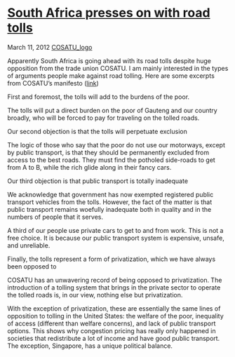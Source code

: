 # [South Africa presses on with road tolls](/2012/03/11/south-africa-presses-on-with-road-tolls/ "South Africa presses on with road tolls")

March 11, 2012
[COSATU_logo](http://priceroads.com/2012/03/11/south-africa-presses-on-with-road-tolls/)

Apparently South Africa is going ahead with its road tolls despite huge opposition from the trade union COSATU. I am mainly interested in the types of arguments people make against road tolling. Here are some excerpts from COSATU’s manifesto ([link](http://www.cosatu.org.za/show.php?ID=5918))

First and foremost, the tolls will add to the burdens of the poor.

The tolls will put a direct burden on the poor of Gauteng and our country broadly, who will be forced to pay for traveling on the tolled roads.

Our second objection is that the tolls will perpetuate exclusion

The logic of those who say that the poor do not use our motorways, except by public transport, is that they should be permanently excluded from access to the best roads. They must find the potholed side-roads to get from A to B, while the rich glide along in their fancy cars.

Our third objection is that public transport is totally inadequate

We acknowledge that government has now exempted registered public transport vehicles from the tolls. However, the fact of the matter is that public transport remains woefully inadequate both in quality and in the numbers of people that it serves.

A third of our people use private cars to get to and from work. This is not a free choice. It is because our public transport system is expensive, unsafe, and unreliable.

Finally, the tolls represent a form of privatization, which we have always been opposed to

COSATU has an unwavering record of being opposed to privatization. The introduction of a tolling system that brings in the private sector to operate the tolled roads is, in our view, nothing else but privatization.

With the exception of privatization, these are essentially the same lines of opposition to tolling in the United States: the welfare of the poor, inequality of access (different than welfare concerns), and lack of public transport options. This shows why congestion pricing has really only happened in societies that redistribute a lot of income and have good public transport. The exception, Singapore, has a unique political balance.

					            